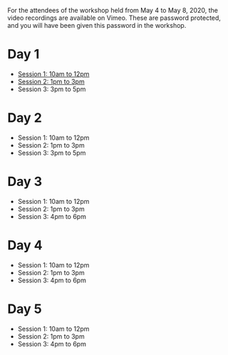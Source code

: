 For the attendees of the workshop held from May 4 to May 8, 2020, the video recordings are available on Vimeo.
These are password protected, and you will have been given this password in the workshop.

# Day 1

* [Session 1: 10am to 12pm](https://vimeo.com/422407335)
* [Session 2: 1pm to 3pm](https://vimeo.com/422450679)
* Session 3: 3pm to 5pm

# Day 2

* Session 1: 10am to 12pm
* Session 2: 1pm to 3pm
* Session 3: 3pm to 5pm

# Day 3

* Session 1: 10am to 12pm
* Session 2: 1pm to 3pm
* Session 3: 4pm to 6pm

# Day 4

* Session 1: 10am to 12pm
* Session 2: 1pm to 3pm
* Session 3: 4pm to 6pm

# Day 5

* Session 1: 10am to 12pm
* Session 2: 1pm to 3pm
* Session 3: 4pm to 6pm


